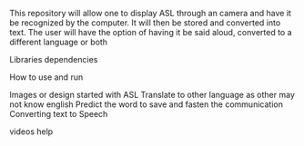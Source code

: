 This repository will allow one to display ASL through an camera and have it be recognized by the computer. It will then be stored and converted into text. The user will have the option of having it be said aloud, converted to a different language or both

Libraries dependencies

How to use and run

Images or design 
  started with ASL
  Translate to other language as other may not know english
  Predict the word to save and fasten the communication
  Converting text to Speech
  
videos help
